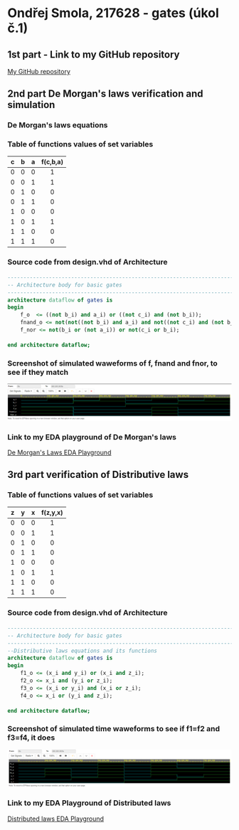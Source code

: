 # Ondřej Smola, 217628 - gates (úkol č.1)

## 1st part - Link to my GitHub repository

[My GitHub repository](https://github.com/smolao/Digital-electronics-1)

## 2nd part De Morgan's laws verification and simulation

### De Morgan's laws equations

### Table of functions values of set variables

| **c** | **b** |**a** | **f(c,b,a)** |
| :-: | :-: | :-: | :-: |
| 0 | 0 | 0 | 1 |  
| 0 | 0 | 1 | 1 |   
| 0 | 1 | 0 | 0 |   
| 0 | 1 | 1 | 0 |  
| 1 | 0 | 0 | 0 |   
| 1 | 0 | 1 | 1 |   
| 1 | 1 | 0 | 0 |    
| 1 | 1 | 1 | 0 |

### Source code from design.vhd of Architecture

```vhdl
------------------------------------------------------------------------
-- Architecture body for basic gates
------------------------------------------------------------------------
architecture dataflow of gates is
begin
    f_o  <= ((not b_i) and a_i) or ((not c_i) and (not b_i));
    fnand_o <= not(not((not b_i) and a_i) and not((not c_i) and (not b_i)));
    f_nor <= not(b_i or (not a_i)) or not(c_i or b_i);
    
end architecture dataflow;
```

### Screenshot of simulated waweforms of f, fnand and fnor, to see if they match
![Simulation of De Morgan's laws](Images/demorgansim.png)

### Link to my EDA playground of De Morgan's laws
[De Morgan's Laws EDA Playground](https://www.edaplayground.com/x/fih9)

## 3rd part verification of Distributive laws

### Table of functions values of set variables

| **z** | **y** |**x** | **f(z,y,x)** |
| :-: | :-: | :-: | :-: | 
| 0 | 0 | 0 | 1 |  
| 0 | 0 | 1 | 1 |   
| 0 | 1 | 0 | 0 |   
| 0 | 1 | 1 | 0 |  
| 1 | 0 | 0 | 0 |   
| 1 | 0 | 1 | 1 |   
| 1 | 1 | 0 | 0 |    
| 1 | 1 | 1 | 0 |

### Source code from design.vhd of Architecture
```vhdl
------------------------------------------------------------------------
-- Architecture body for basic gates
------------------------------------------------------------------------
--Distributive laws equations and its functions
architecture dataflow of gates is
begin
    f1_o <= (x_i and y_i) or (x_i and z_i);
    f2_o <= x_i and (y_i or z_i);
    f3_o <= (x_i or y_i) and (x_i or z_i);
    f4_o <= x_i or (y_i and z_i);
    
end architecture dataflow;
```

### Screenshot of simulated time waweforms to see if f1=f2 and f3=f4, it does
![Screenshot of time waveforms](Images/waweforms2.png)

### Link to my EDA Playground of Distributed laws
[Distributed laws EDA Playground](https://www.edaplayground.com/x/pqNw)